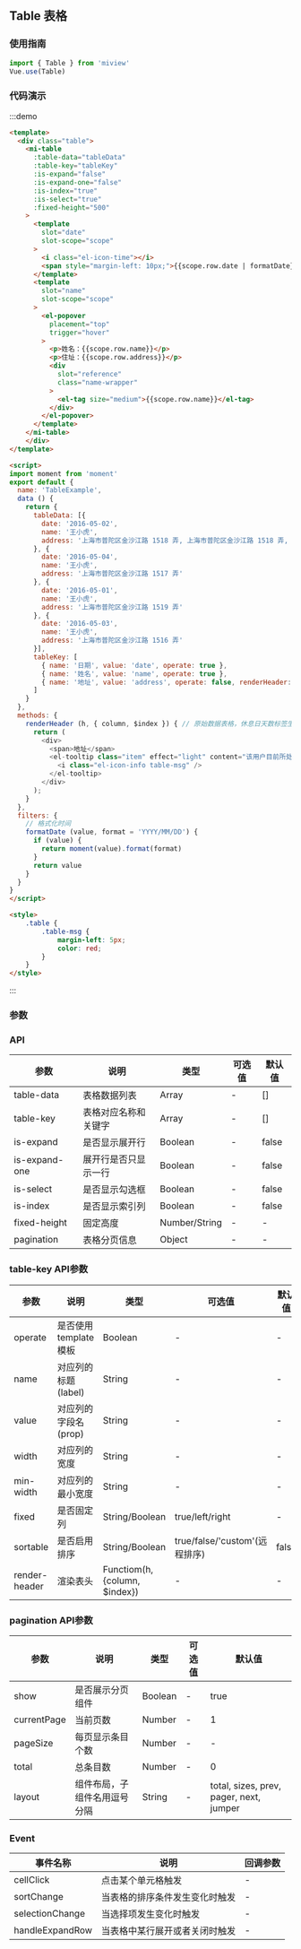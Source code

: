## Table 表格

### 使用指南

```js
import { Table } from 'miview'
Vue.use(Table)
```

### 代码演示
<style>
	.table {
		.table-msg {
			margin-left: 5px;
			color: red;
		}
	}
</style>
<div class="demo-back-top demo-block">
  <div class="table">
    <mi-table
      :table-data="tableData"
      :table-key="tableKey"
      :is-expand="false"
      :is-expand-one="false"
      :is-index="true"
      :is-select="true"
      :fixed-height="500"
    >
      <template
        slot="date"
        slot-scope="scope"
      >
        <i class="el-icon-time"></i>
        <span style="margin-left: 10px;">{{scope.row.date | formatDate}}</span>
      </template>
      <template
        slot="name"
        slot-scope="scope"
      >
        <el-popover
          placement="top"
          trigger="hover"
        >
          <p>姓名：{{scope.row.name}}</p>
          <p>住址：{{scope.row.address}}</p>
          <div
            slot="reference"
            class="name-wrapper"
          >
            <el-tag size="medium">{{scope.row.name}}</el-tag>
          </div>
        </el-popover>
      </template>
    </mi-table>
  </div>
</div>

<script>
import moment from 'moment'
export default {
  name: 'TableExample',
  data () {
    return {
      tableData: [{
        date: '2016-05-02',
        name: '王小虎',
        address: '上海市普陀区金沙江路 1518 弄, 上海市普陀区金沙江路 1518 弄, 上海市普陀区金沙江路 1518 弄, 上海市普陀区金沙江路 1518 弄, 上海市普陀区金沙江路 1518 弄'
      }, {
        date: '2016-05-04',
        name: '王小虎',
        address: '上海市普陀区金沙江路 1517 弄'
      }, {
        date: '2016-05-01',
        name: '王小虎',
        address: '上海市普陀区金沙江路 1519 弄'
      }, {
        date: '2016-05-03',
        name: '王小虎',
        address: '上海市普陀区金沙江路 1516 弄'
      }],
      tableKey: [
        { name: '日期', value: 'date', operate: true },
        { name: '姓名', value: 'name', operate: true },
        { name: '地址', value: 'address', operate: false, renderHeader: this.renderHeader }
      ]
    }
  },
  methods: {
    renderHeader (h, { column, $index }) { // 原始数据表格，休息日天数标签生成函数
      return (
        <div>
          <span>地址</span>
          <el-tooltip class="item" effect="light" content="该用户目前所处的住址" placement="bottom-start">
            <i class="el-icon-info table-msg" />
          </el-tooltip>
        </div>
      );
    }
  },
  filters: {
    // 格式化时间
    formatDate (value, format = 'YYYY/MM/DD') {
      if (value) {
        return moment(value).format(format)
      }
      return value
    }
  }
}
</script>

:::demo
```html
<template>
  <div class="table">
    <mi-table
      :table-data="tableData"
      :table-key="tableKey"
      :is-expand="false"
      :is-expand-one="false"
      :is-index="true"
      :is-select="true"
      :fixed-height="500"
    >
      <template
        slot="date"
        slot-scope="scope"
      >
        <i class="el-icon-time"></i>
        <span style="margin-left: 10px;">{{scope.row.date | formatDate}}</span>
      </template>
      <template
        slot="name"
        slot-scope="scope"
      >
        <el-popover
          placement="top"
          trigger="hover"
        >
          <p>姓名：{{scope.row.name}}</p>
          <p>住址：{{scope.row.address}}</p>
          <div
            slot="reference"
            class="name-wrapper"
          >
            <el-tag size="medium">{{scope.row.name}}</el-tag>
          </div>
        </el-popover>
      </template>
    </mi-table>
	</div>
</template>

<script>
import moment from 'moment'
export default {
  name: 'TableExample',
  data () {
    return {
      tableData: [{
        date: '2016-05-02',
        name: '王小虎',
        address: '上海市普陀区金沙江路 1518 弄, 上海市普陀区金沙江路 1518 弄, 上海市普陀区金沙江路 1518 弄, 上海市普陀区金沙江路 1518 弄, 上海市普陀区金沙江路 1518 弄'
      }, {
        date: '2016-05-04',
        name: '王小虎',
        address: '上海市普陀区金沙江路 1517 弄'
      }, {
        date: '2016-05-01',
        name: '王小虎',
        address: '上海市普陀区金沙江路 1519 弄'
      }, {
        date: '2016-05-03',
        name: '王小虎',
        address: '上海市普陀区金沙江路 1516 弄'
      }],
      tableKey: [
        { name: '日期', value: 'date', operate: true },
        { name: '姓名', value: 'name', operate: true },
        { name: '地址', value: 'address', operate: false, renderHeader: this.renderHeader }
      ]
    }
  },
  methods: {
    renderHeader (h, { column, $index }) { // 原始数据表格，休息日天数标签生成函数
      return (
        <div>
          <span>地址</span>
          <el-tooltip class="item" effect="light" content="该用户目前所处的住址" placement="bottom-start">
            <i class="el-icon-info table-msg" />
          </el-tooltip>
        </div>
      );
    }
  },
  filters: {
    // 格式化时间
    formatDate (value, format = 'YYYY/MM/DD') {
      if (value) {
        return moment(value).format(format)
      }
      return value
    }
  }
}
</script>

<style>
	.table {
		.table-msg {
			margin-left: 5px;
			color: red;
		}
	}
</style>
```
:::

### 参数

### API

参数 | 说明 | 类型 | 可选值 | 默认值
--- | --- | --- | --- | --- |
table-data | 表格数据列表 | Array | - | []
table-key | 表格对应名称和关键字 | Array | - | []
is-expand | 是否显示展开行 | Boolean | - | false
is-expand-one | 展开行是否只显示一行 | Boolean | - | false
is-select | 是否显示勾选框 | Boolean | - | false
is-index | 是否显示索引列 | Boolean | - | false
fixed-height | 固定高度 | Number/String | - | -
pagination | 表格分页信息 | Object | - | -

### table-key API参数

参数 | 说明 | 类型 | 可选值 | 默认值
--- | --- | --- | --- | --- |
operate | 是否使用template模板 | Boolean | - | -
name | 对应列的标题(label) | String | - | -
value | 对应列的字段名(prop) | String | - | -
width | 对应列的宽度 | String | - | -
min-width | 对应列的最小宽度 | String | - | -
fixed | 是否固定列 | String/Boolean | true/left/right | -
sortable | 是否启用排序 | String/Boolean | true/false/'custom'(远程排序) | false
render-header | 渲染表头 | Functiom(h, {column, $index}) | - | -

### pagination API参数

参数 | 说明 | 类型 | 可选值 | 默认值
--- | --- | --- | --- | --- |
show | 是否展示分页组件 | Boolean | - | true
currentPage | 当前页数 | Number | - | 1
pageSize | 每页显示条目个数 | Number | - | -
total | 总条目数 | Number | - | 0
layout | 组件布局，子组件名用逗号分隔 | String | - | total, sizes, prev, pager, next, jumper

<div style="display: none;">
@param:
	tableData: 表格数据列表
	tableKey: 表格对应名称和关键字
	isExpand: 是否显示展开行(true or false)
	isExpandOne: 展开行是否只显示一行(true of false)
	isSelect: 是否显示勾选框(true or false)
	isIndex: 是否显示索引列(true or false)
	fixed-height: 固定高度
	pagination: 表格分页信息
	@sub param
		operate: 是否使用template模板(true or false)
		name: 对应列名
		value: 对应列的关键字
		width: 宽度
		minWidth: 最小宽度
		fixed: 是否固定列(left or right)
		sortable: 是否启用排序(true or false or 'custom'=>服务器排序)
		renderHeader: 定制表头
</div>

### Event

事件名称 | 说明 | 回调参数
---|--- | --- |
cellClick | 点击某个单元格触发 | -
sortChange | 当表格的排序条件发生变化时触发 | -
selectionChange | 当选择项发生变化时触发 | -
handleExpandRow | 当表格中某行展开或者关闭时触发 | -

